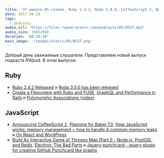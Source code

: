 ```yaml
---
title: '37 выпуск 05 сезона. Ruby 2.4.2, Roda 3.0.0, CoffeeScript 2, Babel 7.0, GraphQL and Performance in Rails и прочее'
date: 2017-09-18
tags:
  - podcasts
audio_url: 'https://files.rwpod-assets.com/podcasts/05/0537.mp3'
audio_size: 19852060
duration: '00:20:39'
main_image: '/images/static/05/0537.png'
---
```


Добрый день уважаемые слушатели. Представляем новый выпуск подкаста RWpod. В этом выпуске:

## Ruby

- [Ruby 2.4.2 Released](https://www.ruby-lang.org/en/news/2017/09/14/ruby-2-4-2-released/) и [Roda 3.0.0 has been released](https://groups.google.com/forum/#!topic/ruby-roda/YqFyGx7Pirw)
- [Create a Filesystem with Ruby and FUSE](https://www.learnwithdaniel.com/2017/04/file-systems-ruby-fuse/), [GraphQL and Performance in Rails](https://blog.codeship.com/graphql-and-performance-in-rails/) и [Polymorphic Associations (video)](https://www.driftingruby.com/episodes/polymorphic-associations)

## JavaScript

- [Announcing CoffeeScript 2](http://coffeescript.org/announcing-coffeescript-2/), [Planning for Babel 7.0](https://babeljs.io/blog/2017/09/12/planning-for-7.0), [How JavaScript works: memory management + how to handle 4 common memory leaks](https://blog.sessionstack.com/how-javascript-works-memory-management-how-to-handle-4-common-memory-leaks-3f28b94cfbec) и [On React and WordPress](https://ma.tt/2017/09/on-react-and-wordpress/)
- [Build An Interactive Game of Thrones Map (Part I) - Node.js, PostGIS, and Redis](https://blog.patricktriest.com/game-of-thrones-map-node-postgres-redis/), [Electron: The Bad Parts](https://hackernoon.com/electron-the-bad-parts-2b710c491547) и [Jquery-punchcard - jquery plugin for creating GitHub Punchcard like graphs](https://github.com/melenaos/jquery-punchcard)
